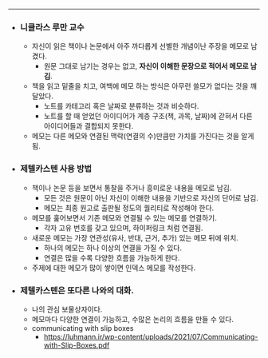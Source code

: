 ----
- ### 니클라스 루만 교수
	- 자신이 읽은 책이나 논문에서 아주 까다롭게 선별한 개념이난 주장을 메모로 남겼다.
		- 원문 그대로 남기는 경우는 없고, **자신이 이해한 문장으로 적어서 메모로 남김**.
	- 책을 읽고 밑줄을 치고, 여백에 메모 하는 방식은 아무런 쓸모가 없다는 것을 꺠달았다.
		- 노트를 카테고리 혹은 날짜로 분류하는 것과 비슷하다.
		- 노트를 할 때 얻었던 아이디어가 계층 구조(책, 과목, 날짜)에 갇혀서 다른 아이디어들과 결합되지 못한다.
	- 메모는 다른 메모와 연결된 맥락(연결의 수)만큼만 가치를 가진다는 것을 알게 됨.
- ### 제텔카스텐 사용 방법
	- 책이나 논문 등을 보면서 통찰을 주거나 흥미로운 내용을 메모로 남김.
		- 모든 것은 원문이 아닌 자신이 이해한 내용을 기반으로 자신의 단어로 남김.
		- 메모는 최종 원고로 출판될 정도의 퀄리티로 작성해야 한다.
	- 메모를 훑어보면서 기존 메모와 연결될 수 있는 메모를 연결하기.
		- 각자 고유 번호를 갖고 있으며, 하이퍼링크 처럼 연결됨.
	- 새로운 메모는 가장 연관성(유사, 반대, 근거, 추가) 있는 메모 뒤에 위치.
		- 하나의 메모는 하나 이상의 연결을 가질 수 있다.
		- 연결은 많을 수록 다양한 흐름을 가능하게 한다.
	- 주제에 대한 메모가 많이 쌓이면 인덱스 메모를 작성한다.

- ### 제텔카스텐은 또다른 나와의 대화.
	- 나의 관심 보물상자이다.
	- 메모마다 다양한 연결이 가능하고, 수많은 논리의 흐름을 만들 수 있다.
	- communicating with slip boxes
		- https://luhmann.ir/wp-content/uploads/2021/07/Communicating-with-Slip-Boxes.pdf